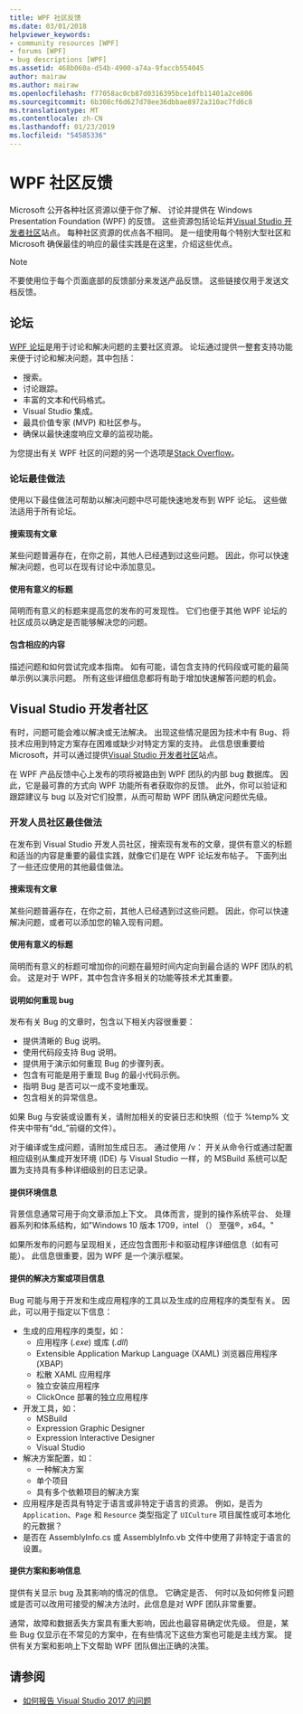 ```yaml
---
title: WPF 社区反馈
ms.date: 03/01/2018
helpviewer_keywords:
- community resources [WPF]
- forums [WPF]
- bug descriptions [WPF]
ms.assetid: 468b060a-d54b-4900-a74a-9faccb554045
author: mairaw
ms.author: mairaw
ms.openlocfilehash: f77058ac0cb87d0316395bce1dfb11401a2ce806
ms.sourcegitcommit: 6b308cf6d627d78ee36dbbae8972a310ac7fd6c8
ms.translationtype: MT
ms.contentlocale: zh-CN
ms.lasthandoff: 01/23/2019
ms.locfileid: "54585336"
---
```

# <a name="wpf-community-feedback"></a>WPF 社区反馈

Microsoft 公开各种社区资源以便于你了解、 讨论并提供在 Windows Presentation Foundation (WPF) 的反馈。 这些资源包括论坛并[Visual Studio 开发者社区](https://developercommunity.visualstudio.com/)站点。 每种社区资源的优点各不相同。 是一组使用每个特别大型社区和 Microsoft 确保最佳的响应的最佳实践是在这里，介绍这些优点。

> [!NOTE]
> 不要使用位于每个页面底部的反馈部分来发送产品反馈。 这些链接仅用于发送文档反馈。

## <a name="forums"></a>论坛

[WPF 论坛](https://social.msdn.microsoft.com/Forums/vstudio/en-US/home?forum=wpf)是用于讨论和解决问题的主要社区资源。 论坛通过提供一整套支持功能来便于讨论和解决问题，其中包括：

- 搜索。
- 讨论跟踪。
- 丰富的文本和代码格式。
- Visual Studio 集成。
- 最具价值专家 (MVP) 和社区参与。
- 确保以最快速度响应文章的监视功能。

为您提出有关 WPF 社区的问题的另一个选项是[Stack Overflow](https://stackoverflow.com/questions/tagged/wpf)。

### <a name="forum-best-practices"></a>论坛最佳做法

使用以下最佳做法可帮助以解决问题中尽可能快速地发布到 WPF 论坛。 这些做法适用于所有论坛。

#### <a name="search-existing-posts"></a>搜索现有文章

某些问题普遍存在，在你之前，其他人已经遇到过这些问题。 因此，你可以快速解决问题，也可以在现有讨论中添加意见。

#### <a name="use-meaningful-titles"></a>使用有意义的标题

简明而有意义的标题来提高您的发布的可发现性。 它们也便于其他 WPF 论坛的社区成员以确定是否能够解决您的问题。

#### <a name="include-appropriate-content"></a>包含相应的内容

描述问题和如何尝试完成本指南。 如有可能，请包含支持的代码段或可能的最简单示例以演示问题。 所有这些详细信息都将有助于增加快速解答问题的机会。

## <a name="visual-studio-developer-community"></a>Visual Studio 开发者社区

有时，问题可能会难以解决或无法解决。 出现这些情况是因为技术中有 Bug、将技术应用到特定方案存在困难或缺少对特定方案的支持。 此信息很重要给 Microsoft，并可以通过提供[Visual Studio 开发者社区](https://developercommunity.visualstudio.com/)站点。

在 WPF 产品反馈中心上发布的项将被路由到 WPF 团队的内部 bug 数据库。 因此，它是最可靠的方式向 WPF 功能所有者获取你的反馈。 此外，你可以验证和跟踪建议与 bug 以及对它们投票，从而可帮助 WPF 团队确定问题优先级。

### <a name="developer-community-best-practices"></a>开发人员社区最佳做法

在发布到 Visual Studio 开发人员社区，搜索现有发布的文章，提供有意义的标题和适当的内容是重要的最佳实践，就像它们是在 WPF 论坛发布帖子。 下面列出了一些还应使用的其他最佳做法。

#### <a name="search-existing-posts"></a>搜索现有文章

某些问题普遍存在，在你之前，其他人已经遇到过这些问题。 因此，你可以快速解决问题，或者可以添加您的输入现有问题。

#### <a name="use-meaningful-titles"></a>使用有意义的标题

简明而有意义的标题可增加你的问题在最短时间内定向到最合适的 WPF 团队的机会。 这是对于 WPF，其中包含许多相关的功能等技术尤其重要。

#### <a name="describe-how-to-reproduce-your-bug"></a>说明如何重现 bug

发布有关 Bug 的文章时，包含以下相关内容很重要：

- 提供清晰的 Bug 说明。
- 使用代码段支持 Bug 说明。
- 提供用于演示如何重现 Bug 的步骤列表。
- 包含有可能是用于重现 Bug 的最小代码示例。
- 指明 Bug 是否可以一成不变地重现。
- 包含相关的异常信息。

 如果 Bug 与安装或设置有关，请附加相关的安装日志和快照（位于 %temp% 文件夹中带有“dd_”前缀的文件）。

 对于编译或生成问题，请附加生成日志。 通过使用 /v： 开关从命令行或通过配置相应级别从集成开发环境 (IDE) 与 Visual Studio 一样，的 MSBuild 系统可以配置为支持具有多种详细级别的日志记录。

#### <a name="provide-environment-information"></a>提供环境信息

背景信息通常可用于向文章添加上下文。 具体而言，提到的操作系统平台、 处理器系列和体系结构，如"Windows 10 版本 1709，intel （） 至强®，x64。"

如果所发布的问题与呈现相关，还应包含图形卡和驱动程序详细信息（如有可能）。 此信息很重要，因为 WPF 是一个演示框架。

#### <a name="provide-solution-or-project-information"></a>提供的解决方案或项目信息

Bug 可能与用于开发和生成应用程序的工具以及生成的应用程序的类型有关。 因此，可以用于指定以下信息：

- 生成的应用程序的类型，如：
  - 应用程序 (*.exe*) 或库 (*.dll*)
  - Extensible Application Markup Language (XAML) 浏览器应用程序 (XBAP)
  - 松散 XAML 应用程序
  - 独立安装应用程序
  - ClickOnce 部署的独立应用程序
- 开发工具，如：
  - MSBuild
  - Expression Graphic Designer
  - Expression Interactive Designer
  - Visual Studio
- 解决方案配置，如：
  - 一种解决方案
  - 单个项目
  - 具有多个依赖项目的解决方案
- 应用程序是否具有特定于语言或非特定于语言的资源。 例如，是否为 `Application`、`Page` 和 `Resource` 类型指定了 `UICulture` 项目属性或可本地化的元数据？
- 是否在 AssemblyInfo.cs 或 AssemblyInfo.vb 文件中使用了非特定于语言的设置。

#### <a name="provide-scenario-and-impact-information"></a>提供方案和影响信息

提供有关显示 bug 及其影响的情况的信息。 它确定是否、 何时以及如何修复问题或是否可以改用可接受的解决方法时，此信息是对 WPF 团队非常重要。

通常，故障和数据丢失方案具有重大影响，因此也最容易确定优先级。 但是，某些 Bug 仅显示在不常见的方案中，在有些情况下这些方案也可能是主线方案。 提供有关方案和影响上下文帮助 WPF 团队做出正确的决策。

## <a name="see-also"></a>请参阅

- [如何报告 Visual Studio 2017 的问题](/visualstudio/ide/how-to-report-a-problem-with-visual-studio-2017)

